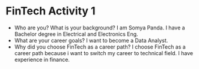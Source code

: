 # FinTech Activity 1

 * Who are you? What is your background?
    I am Somya Panda. I have a Bachelor degree in Electrical and Electronics Eng.
 * What are your career goals?
    I want to become a Data Analyst.
 * Why did you choose FinTech as a career path?
    I choose FinTech as a career path because i want to switch my career to technical field. I have experience in finance. 
